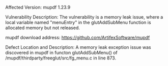 Affected Version:
mupdf 1.23.9

Vulnerability Description:
The vulnerability is a memory leak issue, where a local variable named "menuEntry" in the glutAddSubMenu function is allocated memory but not released.

mupdf download address:
https://github.com/ArtifexSoftware/mupdf

Defect Location and Description:
A memory leak exception issue was discovered in mupdf in functon glutAddSubMenu() of /mupdf/thirdparty/freeglut/src/fg_menu.c in line 873.
